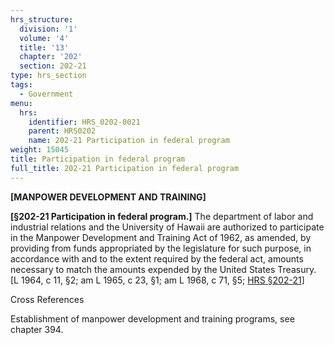 ```yaml
---
hrs_structure:
  division: '1'
  volume: '4'
  title: '13'
  chapter: '202'
  section: 202-21
type: hrs_section
tags:
  - Government
menu:
  hrs:
    identifier: HRS_0202-0021
    parent: HRS0202
    name: 202-21 Participation in federal program
weight: 15045
title: Participation in federal program
full_title: 202-21 Participation in federal program
---
```

**[MANPOWER DEVELOPMENT AND TRAINING]**

**[§202-21 Participation in federal program.]** The department of labor and industrial relations and the University of Hawaii are authorized to participate in the Manpower Development and Training Act of 1962, as amended, by providing from funds appropriated by the legislature for such purpose, in accordance with and to the extent required by the federal act, amounts necessary to match the amounts expended by the United States Treasury. [L 1964, c 11, §2; am L 1965, c 23, §1; am L 1968, c 71, §5; [HRS §202-21](/title-13/chapter-202/section-202-21/)]

Cross References

Establishment of manpower development and training programs, see chapter 394.